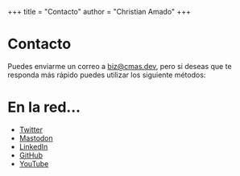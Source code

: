 +++
title = "Contacto"
author = "Christian Amado"
+++

# Contacto
Puedes enviarme un correo a biz@cmas.dev, pero si deseas que te responda más rápido puedes utilizar los siguiente métodos:


# En la red...
- [Twitter](https://twitter.com/christianamado/)
- [Mastodon](https://dotnet.social/@christianamado)
- [LinkedIn](https://www.linkedin.com/in/christianamado/)
- [GitHub](https://github.com/cmasdev/)
- [YouTube](https://www.youtube.com/channel/UCehbcF2wgg5TBGtaWlMEvyw)
  